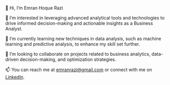 👋 Hi, I’m Emran Hoque Razi

👀 I’m interested in leveraging advanced analytical tools and technologies to drive informed decision-making and actionable insights as a Business Analyst.

🌱 I’m currently learning new techniques in data analysis, such as machine learning and predictive analysis, to enhance my skill set further.

💞️ I’m looking to collaborate on projects related to business analytics, data-driven decision-making, and optimization strategies.

📫 You can reach me at emranrazi@gmail.com or connect with me on [LinkedIn](<https://www.linkedin.com/notifications/?filter=all>).

<!---
emranrazi/emranrazi is a ✨ special ✨ repository because its `README.md` (this file) appears on your GitHub profile.
You can click the Preview link to take a look at your changes.
--->
